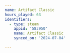 ```yaml
---
name: Artifact Classic
hours_played: 63
identifiers:
  - type: steam
    appid: '583950'
    name: Artifact Classic
    synced_on: '2024-07-04'

---
```

